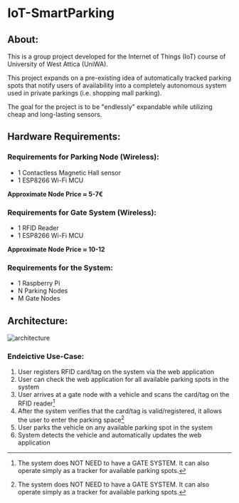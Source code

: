 # IoT-SmartParking

## About:
This is a group project developed for the Internet of Things (IoT) course of University of West Attica (UniWA).

This project expands on a pre-existing idea of automatically tracked parking spots that notify users of availability into a completely autonomous system used in private parkings (i.e. shopping mall parking).

The goal for the project is to be "endlessly" expandable while utilizing cheap and long-lasting sensors.

## Hardware Requirements:

### Requirements for Parking Node (Wireless):
- 1 Contactless Magnetic Hall sensor
- 1 ESP8266 Wi-Fi MCU

<b>Approximate Node Price ≈ 5-7€</b>

### Requirements for Gate System (Wireless):
- 1 RFID Reader
- 1 ESP8266 Wi-Fi MCU

<b>Approximate Node Price ≈ 10-12</b>

### Requirements for the System:
- 1 Raspberry Pi
- N Parking Nodes
- M Gate Nodes

## Architecture:
![architecture](https://user-images.githubusercontent.com/79098484/142884899-d7bde8e8-cf9e-4332-8891-2aa61237e9db.jpg)
### Endeictive Use-Case:
1. User registers RFID card/tag on the system via the web application
2. User can check the web application for all available parking spots in the system
3. User arrives at a gate node with a vehicle and scans the card/tag on the RFID reader[^1]
4. After the system verifies that the card/tag is valid/registered, it allows the user to enter the parking space[^1]
5. User parks the vehicle on any available parking spot in the system
6. System detects the vehicle and automatically updates the web application 

[^1]: The system does NOT NEED to have a GATE SYSTEM. It can also operate simply as a tracker for available parking spots.
